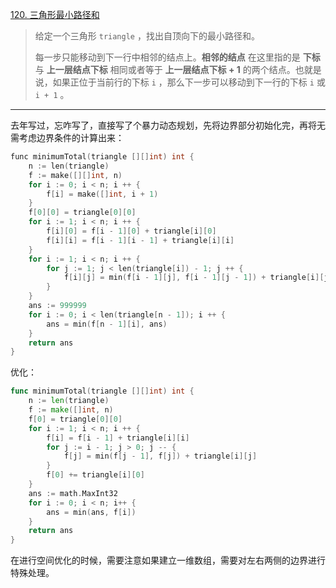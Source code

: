 [120. 三角形最小路径和](https://leetcode.cn/problems/triangle/)

> 给定一个三角形 `triangle` ，找出自顶向下的最小路径和。
>
> 每一步只能移动到下一行中相邻的结点上。**相邻的结点** 在这里指的是 **下标** 与 **上一层结点下标** 相同或者等于 **上一层结点下标 + 1** 的两个结点。也就是说，如果正位于当前行的下标 `i` ，那么下一步可以移动到下一行的下标 `i` 或 `i + 1` 。

---

去年写过，忘咋写了，直接写了个暴力动态规划，先将边界部分初始化完，再将无需考虑边界条件的计算出来：

```c
func minimumTotal(triangle [][]int) int {
    n := len(triangle)
    f := make([][]int, n)
    for i := 0; i < n; i ++ {
        f[i] = make([]int, i + 1)
    }
    f[0][0] = triangle[0][0]
    for i := 1; i < n; i ++ {
        f[i][0] = f[i - 1][0] + triangle[i][0]
        f[i][i] = f[i - 1][i - 1] + triangle[i][i]
    }
    for i := 1; i < n; i ++ {
        for j := 1; j < len(triangle[i]) - 1; j ++ {
            f[i][j] = min(f[i - 1][j], f[i - 1][j - 1]) + triangle[i][j]
        }
    }
    ans := 999999
    for i := 0; i < len(triangle[n - 1]); i ++ {
        ans = min(f[n - 1][i], ans)
    }
    return ans
}
```

优化：

```go
func minimumTotal(triangle [][]int) int {
    n := len(triangle)
    f := make([]int, n)
    f[0] = triangle[0][0]
    for i := 1; i < n; i ++ {
        f[i] = f[i - 1] + triangle[i][i]
        for j := i - 1; j > 0; j -- {
            f[j] = min(f[j - 1], f[j]) + triangle[i][j]
        }
        f[0] += triangle[i][0]
    }
    ans := math.MaxInt32
    for i := 0; i < n; i++ {
        ans = min(ans, f[i])
    }
    return ans
}
```

在进行空间优化的时候，需要注意如果建立一维数组，需要对左右两侧的边界进行特殊处理。